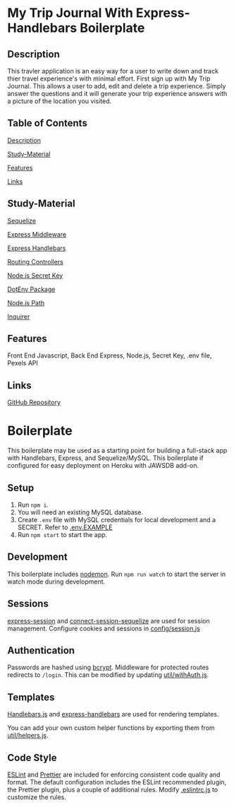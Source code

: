 # My Trip Journal With Express-Handlebars Boilerplate

## Description

This travler application is an easy way for a user to write down and track thier travel experience's with minimal effort. First sign up with My Trip Journal. This allows a user to add, edit and delete a trip experience. Simply answer the questions and it will generate your trip experience answers with a picture of the location you visited.


## Table of Contents

[Description](#description)

[Study-Material](#Study-Material)

[Features](#features)

[Links](#links)


## Study-Material

[Sequelize](https://sequelize.org/master/manual/getting-started.html#connecting-to-a-database)

[Express Middleware](https://expressjs.com/en/guide/writing-middleware.html)

[Express Handlebars](https://www.npmjs.com/package/express-handlebars)

[Routing Controllers](https://www.npmjs.com/package/routing-controllers)

[Node.js Secret Key](https://www.npmjs.com/package/secret-key)

[DotEnv Package](https://www.npmjs.com/package/dotenv)

[Node.js Path](https://www.npmjs.com/package/path)

[Inquirer](https://www.npmjs.com/package/inquirer)

## Features

Front End Javascript,
Back End Express, 
Node.js,
Secret Key, .env file,
Pexels API

## Links

[GitHub Repository](https://github.com/jmoniz155/my-trip-journal)


# Boilerplate

This boilerplate may be used as a starting point for building a full-stack app with Handlebars, Express, and Sequelize/MySQL. This boilerplate if configured for easy deployment on Heroku with JAWSDB add-on.

## Setup

1. Run `npm i`.
2. You will need an existing MySQL database.
3. Create `.env` file with MySQL credentials for local development and a SECRET. Refer to [.env.EXAMPLE](./.env.EXAMPLE)
4. Run `npm start` to start the app.

## Development

This boilerplate includes [nodemon](https://nodemon.io/). Run `npm run watch` to start the server in watch mode during development.

## Sessions

[express-session](https://www.npmjs.com/package/express-session) and [connect-session-sequelize](https://www.npmjs.com/package/connect-session-sequelize) are used for session management. Configure cookies and sessions in [config/session.js](./config/session.js)

## Authentication

Passwords are hashed using [bcrypt](https://www.npmjs.com/package/bcrypt). Middleware for protected routes redirects to `/login`. This can be modified by updating [util/withAuth.js](./util/withAuth.js).

## Templates

[Handlebars.js](https://handlebarsjs.com/) and [express-handlebars](https://www.npmjs.com/package/express-handlebars) are used for rendering templates.

You can add your own custom helper functions by exporting them from [util/helpers.js](./util/helpers.js).

## Code Style

[ESLint](https://eslint.org/) and [Prettier](https://prettier.io/) are included for enforcing consistent code quality and format. The default configuration includes the ESLint recommended plugin, the Prettier plugin, plus a couple of additional rules. Modify [.eslintrc.js](./.eslintrc.json) to customize the rules.
